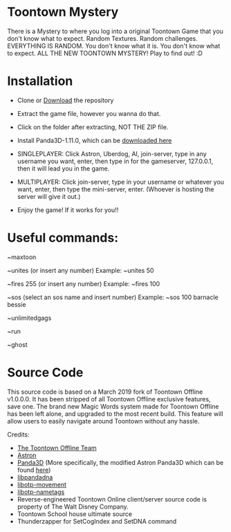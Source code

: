 # Toontown Mystery
There is a Mystery to where you log into a original Toontown Game that you don't know what to expect.
Random Textures.
Random challenges.
EVERYTHING IS RANDOM.
You don't know what it is.
You don't know what to expect.
ALL THE NEW TOONTOWN MYSTERY!
Play to find out! :D


# Installation
* Clone or [Download](https://github.com/Toontown-Mystery/Toontown-Mystery/archive/refs/heads/master.zip) the repository

* Extract the game file, however you wanna do that.

* Click on the folder after extracting, NOT THE ZIP file.

* Install Panda3D-1.11.0, which can be [downloaded here](https://drive.google.com/file/d/1h4K9hud5uWYR799hOaqR8nnzevM4zpmI/view?usp=sharing)


* SINGLEPLAYER: Click Astron, Uberdog, AI, join-server, type in any username you want, enter, then type in for the gameserver, 127.0.0.1, then it will lead you in the game.

* MULTIPLAYER: Click join-server, type in your username or whatever you want, enter, then type the mini-server, enter. (Whoever is hosting the server will give it out.)

* Enjoy the game! If it works for you!!



# Useful commands:

~maxtoon

~unites (or insert any number) Example: ~unites 50

~fires 255 (or insert any number) Example: ~fires 100

~sos (select an sos name and insert number) Example: ~sos 100 barnacle bessie

~unlimitedgags

~run

~ghost



# Source Code
This source code is based on a March 2019 fork of Toontown Offline v1.0.0.0. It has been stripped of all Toontown Offline exclusive features, save one. The brand new Magic Words system made for Toontown Offline has been left alone, and upgraded to the most recent build. This feature will allow users to easily navigate around Toontown without any hassle.

Credits:
* [The Toontown Offline Team](https://ttoffline.com)
* [Astron](https://github.com/Astron/Astron)
* [Panda3D](https://github.com/panda3d/panda3d) (More specifically, the modified Astron Panda3D which can be found [here](https://github.com/Astron/panda3d))
* [libpandadna](https://github.com/loblao/libpandadna)
* [libotp-movement](https://github.com/jwcotejr/libotp-movement)
* [libotp-nametags](https://github.com/loblao/libotp-nametags)
* Reverse-engineered Toontown Online client/server source code is property of The Walt Disney Company.
* Toontown School house ultimate source
* Thunderzapper for SetCogIndex and SetDNA command
